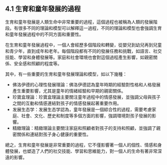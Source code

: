 ## 4.1 生育和童年發展的過程

生育和童年發展是人類生命中非常重要的過程，這個過程也被稱為人類的發展階段。有很多不同的理論和模型可以解釋這一過程，不同的理論和模型也會強調生育和童年發展過程中的不同方面和重要性。

在生育和童年發展過程中，一個人會經歷多個階段和轉變，從嬰兒到幼兒再到兒童和青少年，直到成年和老年。每個階段都有不同的發展任務和挑戰，如語言、社交技能、學習和身體發展等。家庭和社會環境也會對這個過程產生影響，如親密關係、安全感和照顧的程度等。 

其中，有一些重要的生育和童年發展理論和模型，如以下幾種：

- 佛洛伊德的心理性發展理論：佛洛伊德認為童年時期的經驗對性格和人格發展產生重要影響，尤其是童年的情緒經驗和早期的親密關係。
- 珍寶盒理論：珍寶盒理論主要關注童年過程中的情感發展，並強調父母與孩子之間的互動和情感連結對孩子的情感發展起著重要作用。
- 发展生态学：发展生态学認為，童年發展是一個綜合性的過程，需要考慮家庭、社會、文化、歷史和制度等多個方面的影響，強調環境對孩子發展的影響。
- 精緻理論：精緻理論主要關注家庭和照顧者對孩子的支持和照顧，並強調了親密關係和連結對孩子身心健康的重要性。

總之，生育和童年發展是非常重要的過程，它不僅影響著一個人的個性、情感和身體發展，也塑造了人們的社交技能、學習和思維能力，對一個人的生命有著非常深遠的影響。